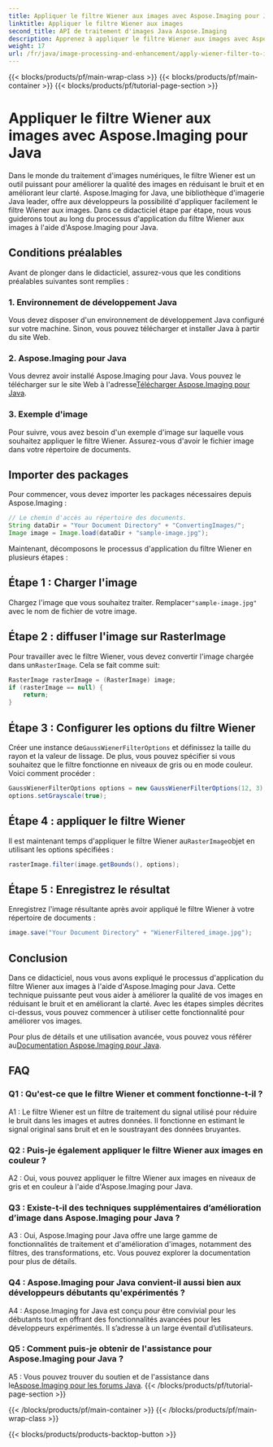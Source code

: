 ```yaml
---
title: Appliquer le filtre Wiener aux images avec Aspose.Imaging pour Java
linktitle: Appliquer le filtre Wiener aux images
second_title: API de traitement d'images Java Aspose.Imaging
description: Apprenez à appliquer le filtre Wiener aux images avec Aspose.Imaging pour Java, améliorant ainsi la qualité de l'image et réduisant le bruit sans effort.
weight: 17
url: /fr/java/image-processing-and-enhancement/apply-wiener-filter-to-images/
---
```


{{< blocks/products/pf/main-wrap-class >}}
{{< blocks/products/pf/main-container >}}
{{< blocks/products/pf/tutorial-page-section >}}

# Appliquer le filtre Wiener aux images avec Aspose.Imaging pour Java


Dans le monde du traitement d'images numériques, le filtre Wiener est un outil puissant pour améliorer la qualité des images en réduisant le bruit et en améliorant leur clarté. Aspose.Imaging for Java, une bibliothèque d'imagerie Java leader, offre aux développeurs la possibilité d'appliquer facilement le filtre Wiener aux images. Dans ce didacticiel étape par étape, nous vous guiderons tout au long du processus d'application du filtre Wiener aux images à l'aide d'Aspose.Imaging pour Java.

## Conditions préalables

Avant de plonger dans le didacticiel, assurez-vous que les conditions préalables suivantes sont remplies :

### 1. Environnement de développement Java

Vous devez disposer d'un environnement de développement Java configuré sur votre machine. Sinon, vous pouvez télécharger et installer Java à partir du site Web.

### 2. Aspose.Imaging pour Java

Vous devrez avoir installé Aspose.Imaging pour Java. Vous pouvez le télécharger sur le site Web à l'adresse[Télécharger Aspose.Imaging pour Java](https://releases.aspose.com/imaging/java/).

### 3. Exemple d'image

Pour suivre, vous avez besoin d'un exemple d'image sur laquelle vous souhaitez appliquer le filtre Wiener. Assurez-vous d'avoir le fichier image dans votre répertoire de documents.

## Importer des packages

Pour commencer, vous devez importer les packages nécessaires depuis Aspose.Imaging :

```java
// Le chemin d'accès au répertoire des documents.
String dataDir = "Your Document Directory" + "ConvertingImages/";
Image image = Image.load(dataDir + "sample-image.jpg");
```

Maintenant, décomposons le processus d'application du filtre Wiener en plusieurs étapes :

## Étape 1 : Charger l'image

 Chargez l'image que vous souhaitez traiter. Remplacer`"sample-image.jpg"` avec le nom de fichier de votre image.

## Étape 2 : diffuser l'image sur RasterImage

 Pour travailler avec le filtre Wiener, vous devez convertir l'image chargée dans un`RasterImage`. Cela se fait comme suit:

```java
RasterImage rasterImage = (RasterImage) image;
if (rasterImage == null) {
    return;
}
```

## Étape 3 : Configurer les options du filtre Wiener

 Créer une instance de`GaussWienerFilterOptions` et définissez la taille du rayon et la valeur de lissage. De plus, vous pouvez spécifier si vous souhaitez que le filtre fonctionne en niveaux de gris ou en mode couleur. Voici comment procéder :

```java
GaussWienerFilterOptions options = new GaussWienerFilterOptions(12, 3);
options.setGrayscale(true);
```

## Étape 4 : appliquer le filtre Wiener

 Il est maintenant temps d'appliquer le filtre Wiener au`RasterImage`objet en utilisant les options spécifiées :

```java
rasterImage.filter(image.getBounds(), options);
```

## Étape 5 : Enregistrez le résultat

Enregistrez l'image résultante après avoir appliqué le filtre Wiener à votre répertoire de documents :

```java
image.save("Your Document Directory" + "WienerFiltered_image.jpg");
```

## Conclusion

Dans ce didacticiel, nous vous avons expliqué le processus d'application du filtre Wiener aux images à l'aide d'Aspose.Imaging pour Java. Cette technique puissante peut vous aider à améliorer la qualité de vos images en réduisant le bruit et en améliorant la clarté. Avec les étapes simples décrites ci-dessus, vous pouvez commencer à utiliser cette fonctionnalité pour améliorer vos images.

 Pour plus de détails et une utilisation avancée, vous pouvez vous référer au[Documentation Aspose.Imaging pour Java](https://reference.aspose.com/imaging/java/).

## FAQ

### Q1 : Qu'est-ce que le filtre Wiener et comment fonctionne-t-il ?

A1 : Le filtre Wiener est un filtre de traitement du signal utilisé pour réduire le bruit dans les images et autres données. Il fonctionne en estimant le signal original sans bruit et en le soustrayant des données bruyantes.

### Q2 : Puis-je également appliquer le filtre Wiener aux images en couleur ?

A2 : Oui, vous pouvez appliquer le filtre Wiener aux images en niveaux de gris et en couleur à l'aide d'Aspose.Imaging pour Java.

### Q3 : Existe-t-il des techniques supplémentaires d’amélioration d’image dans Aspose.Imaging pour Java ?

A3 : Oui, Aspose.Imaging pour Java offre une large gamme de fonctionnalités de traitement et d'amélioration d'images, notamment des filtres, des transformations, etc. Vous pouvez explorer la documentation pour plus de détails.

### Q4 : Aspose.Imaging pour Java convient-il aussi bien aux développeurs débutants qu'expérimentés ?

A4 : Aspose.Imaging for Java est conçu pour être convivial pour les débutants tout en offrant des fonctionnalités avancées pour les développeurs expérimentés. Il s’adresse à un large éventail d’utilisateurs.

### Q5 : Comment puis-je obtenir de l'assistance pour Aspose.Imaging pour Java ?

 A5 : Vous pouvez trouver du soutien et de l'assistance dans le[Aspose.Imaging pour les forums Java](https://forum.aspose.com/).
{{< /blocks/products/pf/tutorial-page-section >}}

{{< /blocks/products/pf/main-container >}}
{{< /blocks/products/pf/main-wrap-class >}}

{{< blocks/products/products-backtop-button >}}
